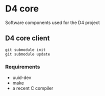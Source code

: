 # D4 core

Software components used for the D4 project

## D4 core client

~~~~
git submodule init
git submodule update
~~~~

### Requirements

- uuid-dev
- make
- a recent C compiler

